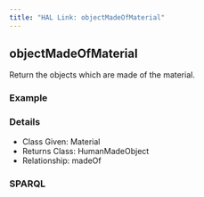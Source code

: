 ```yaml
---
title: "HAL Link: objectMadeOfMaterial"
---
```


## objectMadeOfMaterial

Return the objects which are made of the material.

### Example




### Details

* Class Given: Material
* Returns Class: HumanMadeObject
* Relationship: madeOf


### SPARQL
```

```


